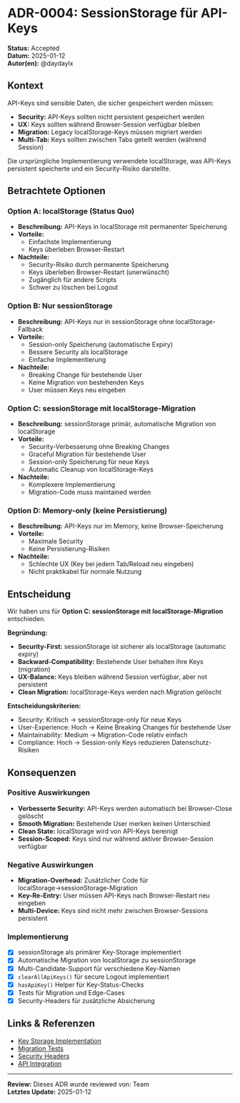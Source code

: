 # ADR-0004: SessionStorage für API-Keys

**Status:** Accepted  
**Datum:** 2025-01-12  
**Autor(en):** @daydaylx  

## Kontext

API-Keys sind sensible Daten, die sicher gespeichert werden müssen:

- **Security:** API-Keys sollten nicht persistent gespeichert werden
- **UX:** Keys sollten während Browser-Session verfügbar bleiben
- **Migration:** Legacy localStorage-Keys müssen migriert werden
- **Multi-Tab:** Keys sollten zwischen Tabs geteilt werden (während Session)

Die ursprüngliche Implementierung verwendete localStorage, was API-Keys persistent speicherte und ein Security-Risiko darstellte.

## Betrachtete Optionen

### Option A: localStorage (Status Quo)
- **Beschreibung:** API-Keys in localStorage mit permanenter Speicherung
- **Vorteile:** 
  - Einfachste Implementierung
  - Keys überleben Browser-Restart
- **Nachteile:**
  - Security-Risiko durch permanente Speicherung
  - Keys überleben Browser-Restart (unerwünscht)
  - Zugänglich für andere Scripts
  - Schwer zu löschen bei Logout

### Option B: Nur sessionStorage
- **Beschreibung:** API-Keys nur in sessionStorage ohne localStorage-Fallback
- **Vorteile:** 
  - Session-only Speicherung (automatische Expiry)
  - Bessere Security als localStorage
  - Einfache Implementierung
- **Nachteile:**
  - Breaking Change für bestehende User
  - Keine Migration von bestehenden Keys
  - User müssen Keys neu eingeben

### Option C: sessionStorage mit localStorage-Migration
- **Beschreibung:** sessionStorage primär, automatische Migration von localStorage
- **Vorteile:** 
  - Security-Verbesserung ohne Breaking Changes
  - Graceful Migration für bestehende User
  - Session-only Speicherung für neue Keys
  - Automatic Cleanup von localStorage-Keys
- **Nachteile:**
  - Komplexere Implementierung
  - Migration-Code muss maintained werden

### Option D: Memory-only (keine Persistierung)
- **Beschreibung:** API-Keys nur im Memory, keine Browser-Speicherung
- **Vorteile:** 
  - Maximale Security
  - Keine Persistierung-Risiken
- **Nachteile:**
  - Schlechte UX (Key bei jedem Tab/Reload neu eingeben)
  - Nicht praktikabel für normale Nutzung

## Entscheidung

Wir haben uns für **Option C: sessionStorage mit localStorage-Migration** entschieden.

**Begründung:**
- **Security-First:** sessionStorage ist sicherer als localStorage (automatic expiry)
- **Backward-Compatibility:** Bestehende User behalten ihre Keys (migration)
- **UX-Balance:** Keys bleiben während Session verfügbar, aber not persistent
- **Clean Migration:** localStorage-Keys werden nach Migration gelöscht

**Entscheidungskriterien:**
- Security: Kritisch → sessionStorage-only für neue Keys
- User-Experience: Hoch → Keine Breaking Changes für bestehende User
- Maintainability: Medium → Migration-Code relativ einfach
- Compliance: Hoch → Session-only Keys reduzieren Datenschutz-Risiken

## Konsequenzen

### Positive Auswirkungen
- **Verbesserte Security:** API-Keys werden automatisch bei Browser-Close gelöscht
- **Smooth Migration:** Bestehende User merken keinen Unterschied
- **Clean State:** localStorage wird von API-Keys bereinigt
- **Session-Scoped:** Keys sind nur während aktiver Browser-Session verfügbar

### Negative Auswirkungen
- **Migration-Overhead:** Zusätzlicher Code für localStorage→sessionStorage-Migration
- **Key-Re-Entry:** User müssen API-Keys nach Browser-Restart neu eingeben
- **Multi-Device:** Keys sind nicht mehr zwischen Browser-Sessions persistent

### Implementierung
- [x] sessionStorage als primärer Key-Storage implementiert
- [x] Automatische Migration von localStorage zu sessionStorage
- [x] Multi-Candidate-Support für verschiedene Key-Namen
- [x] `clearAllApiKeys()` für secure Logout implementiert
- [x] `hasApiKey()` Helper für Key-Status-Checks
- [x] Tests für Migration und Edge-Cases
- [x] Security-Headers für zusätzliche Absicherung

## Links & Referenzen

- [Key Storage Implementation](../../src/lib/openrouter/key.ts)
- [Migration Tests](../../src/lib/openrouter/__tests__/keyLifecycle.test.ts)
- [Security Headers](../../public/_headers)
- [API Integration](../../src/api/openrouter.ts)

---

**Review:** Dieses ADR wurde reviewed von: Team  
**Letztes Update:** 2025-01-12
